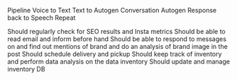 Pipeline
Voice to Text
Text to Autogen Conversation
Autogen Response back to Speech
Repeat

Should regularly check for SEO results and Insta metrics
Should be able to read email and inform before hand
Should be able to respond to messages on and find out mentions of brand and do an analysis of brand image in the post
Should schedule delivery and pickup 
Should keep track of inventory and perform data analysis on the data inventory
Should update and manage inventory DB